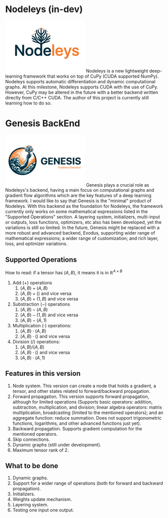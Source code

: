 # Nodeleys (in-dev)
<img src="nodeleys_logo.jpg" alt="Nodeleys Logo" style="width:50%;">
Nodeleys is a new lightweight deep-learning framework that works on top of CuPy (CUDA supported NumPy). Nodeleys supports automatic differentiation and dynamic computational graphs. At this milestone, Nodeleys supports CUDA with the use of CuPy. However, CuPy may be altered in the future with a better backend written directly from C/C++ CUDA. The author of this project is currently still learning how to do so.


# Genesis BackEnd
<img src="genesis_logo.jpg" alt="Genesis Logo" style="width:50%;">
Genesis plays a crucial role as Nodeleys's backend, having a main focus on computational graphs and gradient flow algorithms which are the key features of a deep learning framework. I would like to say that Genesis is the "minimal" product of Nodeleys. With this backend as the foundation for Nodeleys, the framework currently only works on some mathematical expressions listed in the "Supported Operations" section. A layering system, initializers, multi-input or outputs, loss functions, optimizers, etc also has been developed, yet the variations is still so limited. In the future, Genesis might be replaced with a more robust and advanced backend, Exodus, supporting wider range of mathematical expressions; a wider range of customization; and rich layer, loss, and optimizer variations.


## Supported Operations
How to read: if a tensor has $`(A, B)`$, it means it is in $`\mathbb{R}^{A\times B}`$
1. Add ($`+`$) operations
    1. $`(A, B) + (A, B)`$
    2. $`(A, B) + ()`$ and vice versa
    3. $`(A, B) + (1, B)`$ and vice versa
2. Substraction ($`-`$) operations
    1. $`(A, B) - (A, B)`$
    2. $`(A, B) - (1, B)`$ and vice versa
    3. $`(A, B) - (A, 1)`$
3. Multiplication ($`\cdot`$) operations:
    1. $`(A, B) \cdot (A, B)`$
    2. $`(A, B) \cdot ()`$ and vice versa
3. Division ($`/`$) operations:
    1. $`(A, B) / (A, B)`$
    2. $`(A, B) \cdot ()`$ and vice versa
    3. $`(A, B) \cdot (A, 1)`$

## Features in this version
1. Node system. This version can create a node that holds a gradient, a tensor, and other states related to forward/backward propagation.
2. Forward propagation. This version supports forward propagation, although for limited operations (Supports basic operators: addition, subtraction, multiplication, and division; linear algebra operators: matrix multiplication, broadcasting (limited to the mentioned operators); and an aggregate function: reduce summation. Does not support trigonometric functions, logarithms, and other advanced functions just yet).
3. Backward propagation. Supports gradient computation for the mentioned operators.
4. Skip connections.
5. Dynamic graphs (still under development).
6. Maximum tensor rank of 2.

## What to be done
1. Dynamic graphs.
2. Support for a wider range of operations (both for forward and backward propagation).
3. Initializers.
4. Weights update mechanism.
5. Layering system.
6. Testing one input one output.